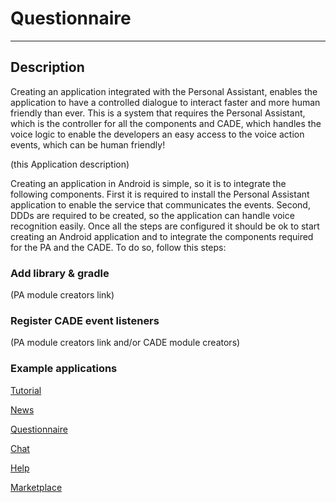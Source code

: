 # Questionnaire

---

## Description

Creating an application integrated with the Personal Assistant, enables the application to have a controlled dialogue to interact faster and more human friendly than ever.
This is a system that requires the Personal Assistant, which is the controller for all the components and CADE, which handles the voice logic to enable the developers an easy access to the voice action events, which can be human friendly!

(this Application description)

Creating an application in Android is simple, so it is to integrate the following components.
First it is required to install the Personal Assistant application to enable the service that communicates the events.
Second, DDDs are required to be created, so the application can handle voice recognition easily.
Once all the steps are configured it should be ok to start creating an Android application and to integrate the components required for the PA and the CADE. To do so, follow this steps:


### Add library & gradle

(PA module creators link)

### Register CADE event listeners

(PA module creators link and/or CADE module creators)

### Example applications

[Tutorial](https://github.com/ALFREDProject/Tutorial/)

[News](https://github.com/ALFREDProject/News/)

[Questionnaire](https://github.com/ALFREDProject/Questionnaire/)

[Chat](https://github.com/ALFREDProject/Chat/)

[Help](https://github.com/ALFREDProject/Help/)

[Marketplace](https://github.com/ALFREDProject/Marketplace/)
